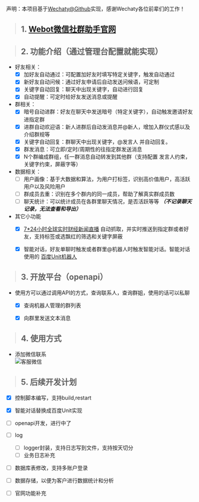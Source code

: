 声明：本项目基于[Wechaty@Github](https://github.com/wechaty/wechaty)实现，感谢Wechaty各位前辈们的工作！
> ## 1. [Webot微信社群助手官网](http://webot.cc/)  

> ## 2. 功能介绍（通过管理台配置就能实现）
- 好友相关：
    - [x] 加好友自动通过：可配置加好友时填写特定关键字，触发自动通过
    - [x] 新好友自动问候：通过好友申请后自动发送问候语，可定制
    - [x] 关键字自动回复：聊天中出现关键字，自动进行回复
    - [x] 自动提醒：可定时给好友发送消息或提醒
- 群相关：
    - [x] 暗号自动进群：好友在聊天中发送暗号（特定关键字），自动触发邀请好友进指定群
    - [x] 进群自动欢迎语：新人进群后自动发消息并@新人，增加入群仪式感以及介绍群规等
    - [x] 关键字自动回复：群聊天中出现关键字，@发言人 并自动回复。
    - [x] 群发消息：可立即/定时/周期性的往指定群发送消息
    - [x] N个群编成群组，任一群消息自动转发到其他群（支持配置 发言人约束，关键字约束，屏蔽字等）
- 数据相关：
    - [ ] 用户画像：基于大数据和算法，为用户打标签，识别高价值用户，高活跃用户以及风险用户
    - [ ] 群成员去重：识别在多个群内的同一成员，帮助了解真实群成员数
    - [ ] 聊天统计：可以统计成员在各群里聊天情况，是否活跃等等 ***（不记录聊天记录，无法查看和导出）***
- 其它小功能
    - [x] [7\*24小时全球实时财经新闻直播](http://finance.sina.com.cn/7x24/)  自动抓取，并实时推送到指定群或者好友，支持标签或选飘红的筛选和关键字屏蔽
    - [x] 智能对话，好友单聊时触发或者群里@机器人时触发智能对话。智能对话使用的 [百度Unit机器人](https://ai.baidu.com/unit/home)


> ## 3. 开放平台（openapi）
- 使用方可以通过调用API的方式，查询联系人，查询群姐，使用的话可以私聊
    - [x] 查询机器人管理的群列表
    - [x] 向群里发送文本消息


> ## 4. 使用方式
- 添加微信联系  
![客服微信](https://user-images.githubusercontent.com/74540195/133200931-68f18654-9aed-47a2-b7c2-6e80809cc11f.png)


> ## 5. 后续开发计划
- [x] 控制脚本编写，支持build,restart
- [x] 智能对话替换成百度Unit实现
- [ ] openapi开发，进行中了
- [ ] log
    - [ ] logger封装，支持日志写到文件，支持按天切分
    - [ ] 业务日志补充
- [ ] 数据库表修改，支持多账户登录
- [ ] 数据存储，以便为客户进行数据统计和分析
- [ ] 官网功能补充



